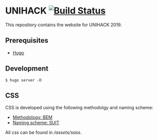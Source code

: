 # UNIHACK [![Build Status](https://travis-ci.org/assert-true/unihack.svg?branch=master)](https://travis-ci.org/assert-true/unihack)

This repository contains the website for UNIHACK 2019.

## Prerequisites

* [Hugo](https://gohugo.io)

## Development

````
$ hugo server -D
````

## CSS

CSS is developed using the following methodolgy and naming scheme:

* [Methodology: BEM](http://getbem.com/introduction/)
* [Naming scheme: SUIT](https://github.com/suitcss/suit/blob/master/doc/naming-conventions.md)

All css can be found in */assets/sass*.